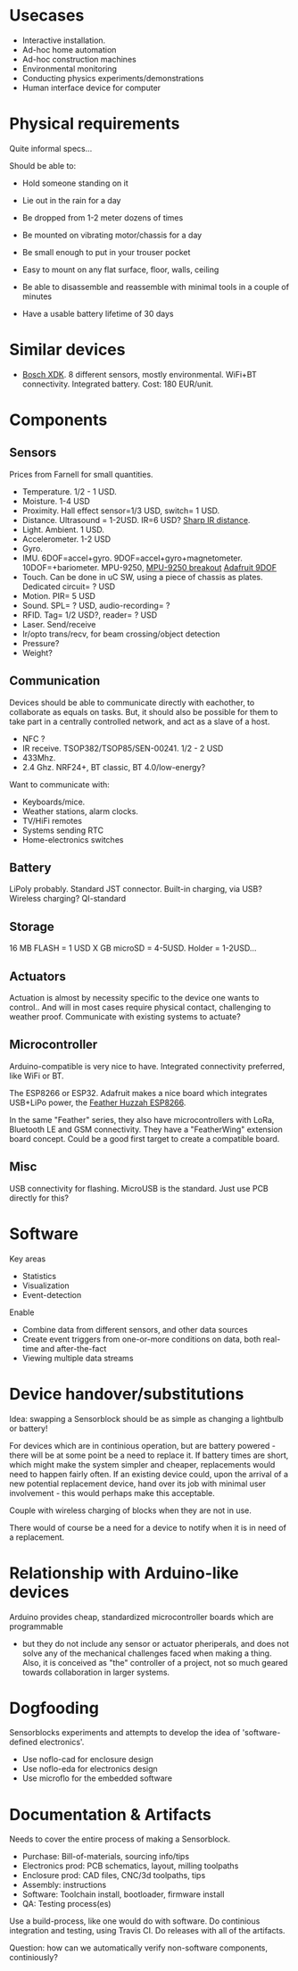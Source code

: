 
Usecases
===========
* Interactive installation.
* Ad-hoc home automation
* Ad-hoc construction machines
* Environmental monitoring
* Conducting physics experiments/demonstrations
* Human interface device for computer

Physical requirements
=======================
Quite informal specs...

Should be able to:
* Hold someone standing on it
* Lie out in the rain for a day
* Be dropped from 1-2 meter dozens of times
* Be mounted on vibrating motor/chassis for a day

* Be small enough to put in your trouser pocket
* Easy to mount on any flat surface, floor, walls, ceiling
* Be able to disassemble and reassemble with minimal tools in a couple of minutes
* Have a usable battery lifetime of 30 days

Similar devices
==============

* [Bosch XDK](https://xdk.bosch-connectivity.com).
8 different sensors, mostly environmental.
WiFi+BT connectivity. Integrated battery.
Cost: 180 EUR/unit.

Components
==============

Sensors
-----------
Prices from Farnell for small quantities.

* Temperature. 1/2 - 1 USD.
* Moisture. 1-4 USD
* Proximity. Hall effect sensor=1/3 USD, switch= 1 USD.
* Distance. Ultrasound = 1-2USD. IR=6 USD?
[Sharp IR distance](http://www.banggood.com/3pcs-IR-Infrared-Ranging-Sensor-Distance-Detector-20-150CM-With-Matching-Cable-p-1123630.html?rmmds=search).
* Light. Ambient. 1 USD.
* Accelerometer. 1-2 USD
* Gyro.
* IMU. 6DOF=accel+gyro. 9DOF=accel+gyro+magnetometer. 10DOF=+bariometer. MPU-9250,
[MPU-9250 breakout](http://www.banggood.com/GY-9250-MPU-9250-Module-9-Axis-Sensor-Module-I2C-SPI-Communication-p-1059005.html?rmmds=search)
[Adafruit 9DOF](https://www.adafruit.com/products/3387)
* Touch. Can be done in uC SW, using a piece of chassis as plates. Dedicated circuit= ? USD
* Motion. PIR= 5 USD
* Sound. SPL= ? USD, audio-recording= ?
* RFID. Tag= 1/2 USD?, reader= ? USD
* Laser. Send/receive
* Ir/opto trans/recv, for beam crossing/object detection
* Pressure?
* Weight?

Communication
-----------
Devices should be able to communicate directly with eachother, to collaborate as
equals on tasks. But, it should also be possible for them to take part in a centrally
controlled network, and act as a slave of a host.

* NFC ?
* IR receive. TSOP382/TSOP85/SEN-00241. 1/2 - 2 USD
* 433Mhz. 
* 2.4 Ghz. NRF24+, BT classic, BT 4.0/low-energy?

Want to communicate with:
* Keyboards/mice. 
* Weather stations, alarm clocks.
* TV/HiFi remotes
* Systems sending RTC
* Home-electronics switches

Battery
-----------
LiPoly probably. Standard JST connector.
Built-in charging, via USB?
Wireless charging? QI-standard

Storage
-----------
16 MB FLASH = 1 USD
X GB microSD = 4-5USD. Holder = 1-2USD…


Actuators
-----------
Actuation is almost by necessity specific to the device one wants to control..
And will in most cases require physical contact, challenging to weather proof.
Communicate with existing systems to actuate?


Microcontroller
---------------
Arduino-compatible is very nice to have. 
Integrated connectivity preferred, like WiFi or BT.

The ESP8266 or ESP32.
Adafruit makes a nice board which integrates USB+LiPo power,
the [Feather Huzzah ESP8266](https://learn.adafruit.com/adafruit-feather-huzzah-esp8266).

In the same "Feather" series, they also have microcontrollers with LoRa, Bluetooth LE and GSM connectivity.
They have a "FeatherWing" extension board concept.
Could be a good first target to create a compatible board.

Misc
-------
USB connectivity for flashing. MicroUSB is the standard.
Just use PCB directly for this?


Software
=========

Key areas
* Statistics
* Visualization
* Event-detection

Enable
* Combine data from different sensors, and other data sources
* Create event triggers from one-or-more conditions on data, both real-time and after-the-fact
* Viewing multiple data streams


Device handover/substitutions
=============================
Idea: swapping a Sensorblock should be as simple as changing a lightbulb or battery!

For devices which are in continious operation, but are battery powered - there
will be at some point be a need to replace it. If battery times are short, which might make
the system simpler and cheaper, replacements would need to happen fairly often.
If an existing device could, upon the arrival of a new potential replacement device, hand over
its job with minimal user involvement - this would perhaps make this acceptable.

Couple with wireless charging of blocks when they are not in use.

There would of course be a need for a device to notify when it is in need of a replacement.


Relationship with Arduino-like devices
===============================
Arduino provides cheap, standardized microcontroller boards which are programmable
- but they do not include any sensor or actuator pheriperals, and does not solve any
of the mechanical challenges faced when making a thing.
Also, it is conceived as "the" controller of a project, not so much geared towards collaboration in larger systems.


Dogfooding
============
Sensorblocks experiments and attempts to develop the idea of 'software-defined electronics'.

* Use noflo-cad for enclosure design
* Use noflo-eda for electronics design
* Use microflo for the embedded software

Documentation & Artifacts
========================
Needs to cover the entire process of making a Sensorblock.

* Purchase: Bill-of-materials, sourcing info/tips
* Electronics prod: PCB schematics, layout, milling toolpaths
* Enclosure prod: CAD files, CNC/3d toolpaths, tips
* Assembly: instructions
* Software: Toolchain install, bootloader, firmware install
* QA: Testing process(es)

Use a build-process, like one would do with software.
Do continious integration and testing, using Travis CI.
Do releases with all of the artifacts.

Question: how can we automatically verify non-software components, continiously?

